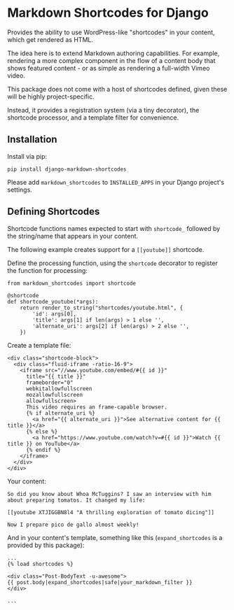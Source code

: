 # Markdown Shortcodes for Django

Provides the ability to use WordPress-like "shortcodes" in your content, which get rendered as HTML.

The idea here is to extend Markdown authoring capabilities. For example, rendering a more complex component in the flow of a content body that shows featured content - or as simple as rendering a full-width Vimeo video.

This package does not come with a host of shortcodes defined, given these will be highly project-specific.

Instead, it provides a registration system (via a tiny decorator), the shortcode processor, and a template filter for convenience.

## Installation

Install via pip:

    pip install django-markdown-shortcodes

Please add `markdown_shortcodes` to `INSTALLED_APPS` in your Django project's settings.


## Defining Shortcodes

Shortcode functions names expected to start with `shortcode_` followed by the string/name that appears in your content.

The following example creates support for a `[[youtube]]` shortcode.

Define the processing function, using the `shortcode` decorator to register the function for processing:

    from markdown_shortcodes import shortcode

    @shortcode
    def shortcode_youtube(*args):
        return render_to_string("shortcodes/youtube.html", {
            'id': args[0],
            'title': args[1] if len(args) > 1 else '',
            'alternate_uri': args[2] if len(args) > 2 else '',
        })

Create a template file:

    <div class="shortcode-block">
      <div class="fluid-iframe -ratio-16-9">
        <iframe src="//www.youtube.com/embed/#{{ id }}"
          title="{{ title }}"
          frameborder="0"
          webkitallowfullscreen
          mozallowfullscreen
          allowfullscreen>
          This video requires an frame-capable browser.
          {% if alternate_uri %}
            <a href="{{ alternate_uri }}">See alternative content for {{ title }}</a>
          {% else %}
            <a href="https://www.youtube.com/watch?v=#{{ id }}">Watch {{ title }} on YouTube</a>
          {% endif %}
        </iframe>
      </div>
    </div>

Your content:

    So did you know about Whoa McTuggins? I saw an interview with him about preparing tomatos. It changed my life:
    
    [[youtube XTJIGGBN8l4 "A thrilling exploration of tomato dicing"]]
    
    Now I prepare pico de gallo almost weekly!


And in your content's template, something like this (`expand_shortcodes` is a provided by this package):

    ...
    {% load shortcodes %}
    
    <div class="Post-BodyText -u-awesome">
    {{ post.body|expand_shortcodes|safe|your_markdown_filter }}
    </div>
    
    ...
